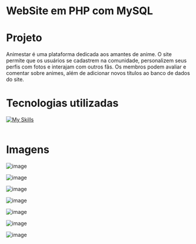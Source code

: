 # WebSite em PHP com MySQL

# Projeto

Animestar é uma plataforma dedicada aos amantes de anime. O site permite que os usuários se cadastrem na comunidade, personalizem seus perfis com fotos e interajam com outros fãs. Os membros podem avaliar e comentar sobre animes, além de adicionar novos títulos ao banco de dados do site.

# Tecnologias utilizadas

[![My Skills](https://skillicons.dev/icons?i=php,mysql,vscode,html,css)](https://skillicons.dev)<br><br>

# Imagens

![image](https://github.com/user-attachments/assets/c3b76ed2-8c8c-4ebc-9085-cc0e08a2b663)

![image](https://github.com/user-attachments/assets/aae7faa1-48fe-4104-ba74-46177dc016a9)

![image](https://github.com/user-attachments/assets/0027b2b2-ddd0-4f97-ad7a-a561fd6c91c3)

![image](https://github.com/user-attachments/assets/c1fd9822-95a9-484e-aca6-110d663180b7)

![image](https://github.com/user-attachments/assets/773368e5-fc23-455f-a4e9-1d1585fc8bb8)

![image](https://github.com/user-attachments/assets/9265a38e-66ef-4617-a5b1-336c978b63dc)

![image](https://github.com/user-attachments/assets/c178e624-2f91-47c5-8848-2d2124d5dfaf)




